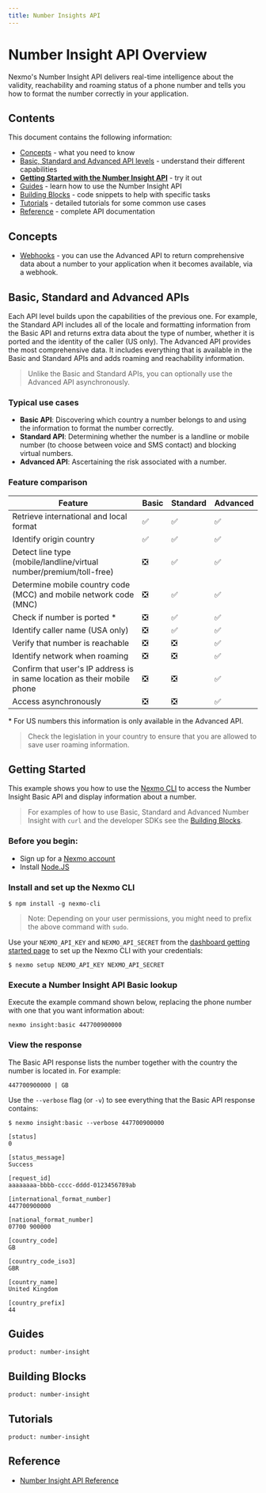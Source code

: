 ```yaml
---
title: Number Insights API
---
```


# Number Insight API Overview

Nexmo's Number Insight API delivers real-time intelligence about the validity, reachability and roaming status of a phone number and tells you how to format the number correctly in your application.

## Contents
This document contains the following information:

- [Concepts](#concepts) - what you need to know
- [Basic, Standard and Advanced API levels](#basic-standard-and-advanced-apis) - understand their different capabilities
- **[Getting Started with the Number Insight API](#getting-started)** - try it out
- [Guides](/#guides) - learn how to use the Number Insight API
- [Building Blocks](#building-blocks) - code snippets to help with specific tasks
- [Tutorials](#tutorials) - detailed tutorials for some common use cases
- [Reference](#reference) - complete API documentation

## Concepts

* [Webhooks](/concepts/guides/webhooks) - you can use the Advanced API to return comprehensive data about a number to your application when it becomes available, via a webhook.

## Basic, Standard and Advanced APIs
Each API level builds upon the capabilities of the previous one. For example, the Standard API includes all of the locale and formatting information from the Basic API and returns extra data about the type of number, whether it is ported and the identity of the caller (US only). The Advanced API provides the most comprehensive data. It includes everything that is available in the Basic and Standard APIs and adds roaming and reachability information.

> Unlike the Basic and Standard APIs, you can optionally use the Advanced API asynchronously. 

### Typical use cases

- **Basic API**: Discovering which country a number belongs to and using the information to format the number correctly. 
- **Standard API**: Determining whether the number is a landline or mobile number (to choose between voice and SMS contact) and blocking virtual numbers.
- **Advanced API**: Ascertaining the risk associated with a number.

### Feature comparison
Feature | Basic | Standard | Advanced
--|--|--|--
Retrieve international and local format | ✅ | ✅ | ✅
Identify origin country | ✅ | ✅ | ✅
Detect line type (mobile/landline/virtual number/premium/toll-free) | ❎ | ✅ | ✅
Determine mobile country code (MCC) and mobile network code (MNC) | ❎ | ✅ | ✅
Check if number is ported * | ❎ | ✅ | ✅
Identify caller name (USA only) | ❎ | ✅ | ✅
Verify that number is reachable | ❎ | ❎ | ✅
Identify network when roaming | ❎ | ❎ | ✅
Confirm that user's IP address is in same location as their mobile phone | ❎ | ❎ | ✅
Access asynchronously | ❎ | ❎ | ✅

\* For US numbers this information is only available in the Advanced API.

> Check the legislation in your country to ensure that you are allowed to save user roaming information.

## Getting Started

This example shows you how to use the [Nexmo CLI](/tools) to access the Number Insight Basic API and display information about a number.

> For examples of how to use Basic, Standard and Advanced Number Insight with `curl` and the developer SDKs see the [Building Blocks](#building-blocks).

### Before you begin:

* Sign up for a [Nexmo account](https://dashboard.nexmo.com/signup)
* Install [Node.JS](https://nodejs.org/en/download/)

### Install and set up the Nexmo CLI

```
$ npm install -g nexmo-cli
```

> Note: Depending on your user permissions, you might need to prefix the above command with `sudo`.

Use your `NEXMO_API_KEY` and `NEXMO_API_SECRET` from the [dashboard getting started page](https://dashboard.nexmo.com/getting-started-guide) to set up the Nexmo CLI with your credentials:

```
$ nexmo setup NEXMO_API_KEY NEXMO_API_SECRET
```

### Execute a Number Insight API Basic lookup

Execute the example command shown below, replacing the phone number with one that you want information about:

```
nexmo insight:basic 447700900000
```

### View the response

The Basic API response lists the number together with the country the number is located in. For example:

```
447700900000 | GB
```
Use the `--verbose` flag (or `-v`) to see everything that the Basic API response contains:

````
$ nexmo insight:basic --verbose 447700900000

[status]
0

[status_message]
Success

[request_id]
aaaaaaaa-bbbb-cccc-dddd-0123456789ab

[international_format_number]
447700900000

[national_format_number]
07700 900000

[country_code]
GB

[country_code_iso3]
GBR

[country_name]
United Kingdom

[country_prefix]
44
````




## Guides

```concept_list
product: number-insight
```

## Building Blocks

```building_block_list
product: number-insight
```

## Tutorials

```tutorials
product: number-insight
```

## Reference

* [Number Insight API Reference](/api/number-insight)
